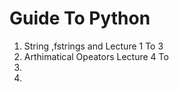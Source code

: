 <h1>Guide To Python</h1>
<ol>
  <li>String ,fstrings and  Lecture 1 To 3</li>
  <li>Arthimatical Opeators Lecture 4 To  </li>
  <li></li>
  <li></li>
</ol>
